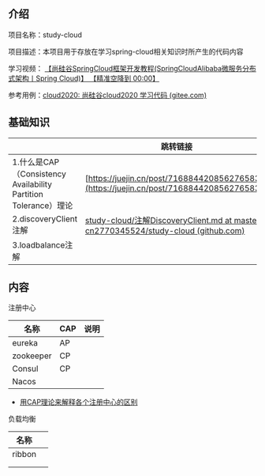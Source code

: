 ## 介绍

项目名称：study-cloud

项目描述：本项目用于存放在学习spring-cloud相关知识时所产生的代码内容

学习视频： [【尚硅谷SpringCloud框架开发教程(SpringCloudAlibaba微服务分布式架构丨Spring Cloud)】 【精准空降到 00:00】](https://www.bilibili.com/video/BV18E411x7eT/?p=43&share_source=copy_web&vd_source=f7206a6463b0c16ec377d8194e0db4c1&t=0)

参考用例：[cloud2020: 尚硅谷cloud2020 学习代码 (gitee.com)](https://gitee.com/lixiaogou/cloud2020)



## 基础知识

|                                                              | 跳转链接                                                     |
| ------------------------------------------------------------ | ------------------------------------------------------------ |
| 1.什么是CAP（Consistency Availability Partition Tolerance）理论 | [https://juejin.cn/post/7168844208562765832](https://juejin.cn/post/7168844208562765832) |
| 2.discoveryClient注解                                        | [study-cloud/注解DiscoveryClient.md at master · cn2770345524/study-cloud (github.com)](https://github.com/cn2770345524/study-cloud/blob/master/files/注解DiscoveryClient.md) |
| 3.loadbalance注解                                            |                                                              |



## 内容

注册中心

| 名称      | CAP  | 说明 |
| --------- | ---- | ---- |
| eureka    | AP   |      |
| zookeeper | CP   |      |
| Consul    | CP   |      |
| Nacos     |      |      |

- [用CAP理论来解释各个注册中心的区别](https://github.com/cn2770345524/study-cloud/blob/master/files/用CAP理论来解释各个注册中心的区别.md)



负载均衡

| 名称   |      |
| ------ | ---- |
| ribbon |      |
|        |      |
|        |      |

